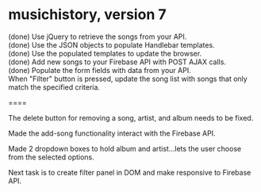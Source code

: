 # musichistory, version 7

(done) Use jQuery to retrieve the songs from your API.  
(done) Use the JSON objects to populate Handlebar templates.  
(done) Use the populated templates to update the browser.  
(done) Add new songs to your Firebase API with POST AJAX calls.  
(done) Populate the form fields with data from your API.    
When "Filter" button is pressed, update the song list with songs that only match the specified criteria.  


====

The delete button for removing a song, artist, and album needs to be fixed.

Made the add-song functionality interact with the Firebase API.


Made 2 dropdown boxes to hold album and artist...lets the user choose from the selected options.  



Next task is to create filter panel in DOM and make responsive to Firebase API.